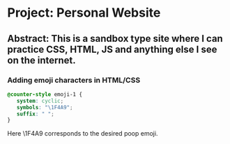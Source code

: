  # Project: Personal Website

 ## Abstract: This is a sandbox type site where I can practice CSS, HTML, JS and anything else I see on the internet. 

 ### Adding emoji characters in HTML/CSS

 ```CSS
@counter-style emoji-1 {
    system: cyclic;
    symbols: "\1F4A9";
    suffix: " ";
}
 ```

 Here \1F4A9 corresponds to the desired poop emoji.
